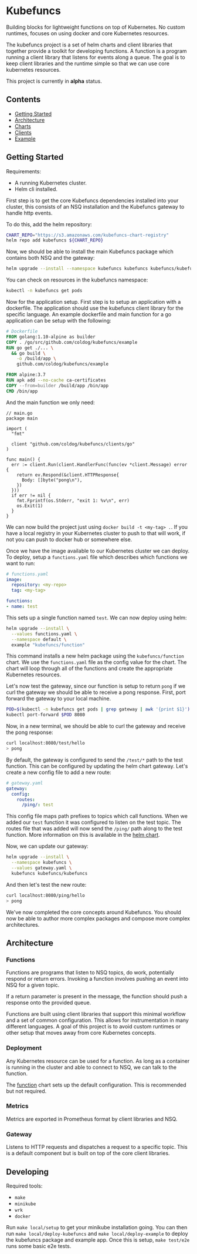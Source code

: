 # Kubefuncs

Building blocks for lightweight functions on top of Kubernetes. No custom runtimes, focuses on using docker and core Kubernetes resources.

The kubefuncs project is a set of helm charts and client libraries that together provide a toolkit for developing functions. A function is a program running a client library that listens for events along a queue. The goal is to keep client libraries and the runtime simple so that we can use core kubernetes resources.

This project is currently in **alpha** status.

## Contents

* [Getting Started](#getting-started)
* [Architecture](#architecture)
* [Charts](charts)
* [Clients](clients)
* [Example](example)

## Getting Started

Requirements:
- A running Kubernetes cluster.
- Helm cli installed.

First step is to get the core Kubefuncs dependencies installed into your cluster, this consists of an NSQ installation and the Kubefuncs gateway to handle http events.

To do this, add the helm repository:

```bash
CHART_REPO="https://s3.amazonaws.com/kubefuncs-chart-registry"
helm repo add kubefuncs ${CHART_REPO}
```

Now, we should be able to install the main Kubefuncs package which contains both NSQ and the gateway:

```bash
helm upgrade --install --namespace kubefuncs kubefuncs kubefuncs/kubefuncs
```

You can check on resources in the kubefuncs namespace:

```bash
kubectl -n kubefuncs get pods
```

Now for the application setup. First step is to setup an application with a dockerfile. The application should use the kubefuncs client library for the specific language. An example dockerfile and main function for a go application can be setup with the following:

```dockerfile
# Dockerfile
FROM golang:1.10-alpine as builder
COPY . /go/src/github.com/coldog/kubefuncs/example
RUN go get ./... \
  && go build \
    -o /build/app \
    github.com/coldog/kubefuncs/example

FROM alpine:3.7
RUN apk add --no-cache ca-certificates
COPY --from=builder /build/app /bin/app
CMD /bin/app
```

And the main function we only need:

```golang
// main.go
package main

import (
  "fmt"

  client "github.com/coldog/kubefuncs/clients/go"
)

func main() {
  err := client.Run(client.HandlerFunc(func(ev *client.Message) error {
    return ev.Respond(&client.HTTPResponse{
      Body: []byte("pong\n"),
    })
  }))
  if err != nil {
    fmt.Fprintf(os.Stderr, "exit 1: %v\n", err)
    os.Exit(1)
  }
}
```

We can now build the project just using `docker build -t <my-tag> .`. If you have a local registry in your Kubernetes cluster to push to that will work, if not you can push to docker hub or somewhere else.

Once we have the image available to our Kubernetes cluster we can deploy. To deploy, setup a `functions.yaml` file which describes which functions we want to run:

```yaml
# functions.yaml
image:
  repository: <my-repo>
  tag: <my-tag>

functions:
- name: test
```

This sets up a single function named `test`. We can now deploy using helm:

```bash
helm upgrade --install \
  --values functions.yaml \
  --namespace default \
  example "kubefuncs/function"
```

This command installs a new helm package using the `kubefuncs/function` chart. We use the `functions.yaml` file as the config value for the chart. The chart will loop through all of the functions and create the appropriate Kubernetes resources.

Let's now test the gateway, since our function is setup to return `pong` if we curl the gateway we should be able to receive a pong response. First, port forward the gateway to your local machine.

```bash
POD=$(kubectl -n kubefuncs get pods | grep gateway | awk '{print $1}')
kubectl port-forward $POD 8080
```

Now, in a new terminal, we should be able to curl the gateway and receive the pong response:

```bash
curl localhost:8080/test/hello
> pong
```

By default, the gateway is configured to send the `/test/*` path to the test function. This can be configured by updating the helm chart gateway. Let's create a new config file to add a new route:

```yaml
# gateway.yaml
gateway:
  config:
    routes:
      /ping/: test
```

This config file maps path prefixes to topics which call functions. When we added our `test` function it was configured to listen on the test topic. The routes file that was added will now send the `/ping/` path along to the test function. More information on this is available in the [helm chart](charts/gateway).

Now, we can update our gateway:

```bash
helm upgrade --install \
  --namespace kubefuncs \
  --values gateway.yaml \
  kubefuncs kubefuncs/kubefuncs
```

And then let's test the new route:

```bash
curl localhost:8080/ping/hello
> pong
```

We've now completed the core concepts around Kubefuncs. You should now be able to author more complex packages and compose more complex architectures.

## Architecture

### Functions

Functions are programs that listen to NSQ topics, do work, potentially respond or return errors. Invoking a function involves pushing an event into NSQ for a given topic.

If a return parameter is present in the message, the function should push a response onto the provided queue.

Functions are built using client libraries that support this minimal workflow and a set of common configuration. This allows for instrumentation in many different languages. A goal of this project is to avoid custom runtimes or other setup that moves away from core Kubernetes concepts.

### Deployment

Any Kubernetes resource can be used for a function. As long as a container is running in the cluster and able to connect to NSQ, we can talk to the function.

The [function](charts/function) chart sets up the default configuration. This is recommended but not required.

### Metrics

Metrics are exported in Prometheus format by client libraries and NSQ.

### Gateway

Listens to HTTP requests and dispatches a request to a specific topic. This is a default component but is built on top of the core client libraries.

## Developing

Required tools:

* `make`
* `minikube`
* `wrk`
* `docker`

Run `make local/setup` to get your minikube installation going. You can then run `make local/deploy-kubefuncs` and `make local/deploy-example` to deploy the kubefuncs package and example app. Once this is setup, `make test/e2e` runs some basic e2e tests.
